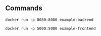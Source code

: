 ## Commands

```
docker run -p 8080:8080 example-backend
```

```
docker run -p 5000:5000 example-frontend
```

